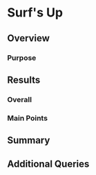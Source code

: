 # Surf's Up

## Overview

### Purpose

## Results

### Overall

### Main Points
<!-- Provide a bulleted list with three major points from the two analysis deliverables. Use images as support where needed. (media/dec_summary.png) and media/june_summary.png) -->

## Summary
<!-- Provide a high-level summary of the results -->

## Additional Queries
<!-- Provide two additional queries that you would perform to gather more weather data for June and December -->

